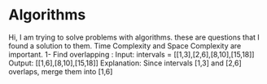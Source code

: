 # Algorithms
Hi, I am trying to solve problems with algorithms.
these are questions that I found a solution to them. Time Complexity and Space Complexity are important.
1- Find overlapping : 
  Input: intervals = [[1,3],[2,6],[8,10],[15,18]]
  Output: [[1,6],[8,10],[15,18]]
  Explanation: Since intervals [1,3] and [2,6] overlaps, merge them into [1,6]
